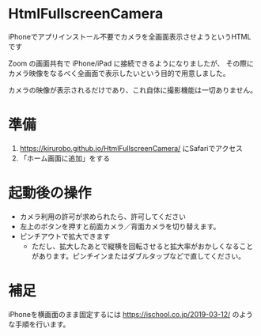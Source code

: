# HtmlFullscreenCamera
iPhoneでアプリインストール不要でカメラを全画面表示させようというHTMLです

Zoom の画面共有で iPhone/iPad に接続できるようになりましたが、
その際にカメラ映像をなるべく全画面で表示したいという目的で用意しました。

カメラの映像が表示されるだけであり、これ自体に撮影機能は一切ありません。


# 準備
1. https://kirurobo.github.io/HtmlFullscreenCamera/ にSafariでアクセス
2. 「ホーム画面に追加」をする


# 起動後の操作
* カメラ利用の許可が求められたら、許可してください
* 左上のボタンを押すと前面カメラ／背面カメラを切り替えます。
* ピンチアウトで拡大できます
  * ただし、拡大したあとで縦横を回転させると拡大率がおかしくなることがあります。ピンチインまたはダブルタップなどで直してください。


# 補足
iPhoneを横画面のまま固定するには https://ischool.co.jp/2019-03-12/ のような手順を行います。
